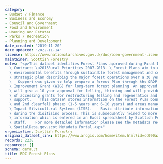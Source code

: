 ```yaml
---
category:
- Budget / Finance
- Business and Economy
- Council and Government
- Food and Environment
- Housing and Estates
- Parks / Recreation
- Planning and Development
date_created: '2019-11-20'
date_updated: '2022-11-14'
license: https://www.nationalarchives.gov.uk/doc/open-government-licence/version/3/
maintainer: Scottish Forestry
notes: "<p>This dataset identifies Forest Plans approved during Rural Development\
  \ Contracts \u2013Rural Priorities 2007-2013. \_Forest Plans aim to deliver long-term\
  \ environmental benefits through sustainable forest management and consists of a\
  \ strategic plan describing the major forest operations over a 20 year period. \
  \   Support was given to help prepare a Forest Plan through the SRDP's Woodland\
  \ Improvement Grant (WIG) for long-term forest planning. An approved Forest Plan\
  \ will give a 10 year approval for felling, thinning and will provide the means\
  \ of accessing grants for restructuring felling and regeneration and other grant\
  \ support.    This dataset stores information on the Forest Plan boundary, the 1st\
  \ and 2nd clearfell phases (1-5 years and 6-10 years) and areas managed under Low\
  \ Impact Silvicultural Systems (LISS).    Basic attribute information is captured\
  \ during the digitising process. This is subsequently joined to more comprehensive\
  \ information which is entered in an Excel spreadsheet by Scottish Forestry Conservancy\
  \ staff.    For more detailed information please see the metadata record on Scotland's\
  \ SpatialData.gov.scot Metadata Portal.</p>"
organization: Scottish Forestry
original_dataset_link: https://www.arcgis.com/home/item.html?id=cc090aae9b7f4d65888f9f401e2bca8e
records: 2238
resources: []
schema: default
title: RDC Forest Plans
---
```


